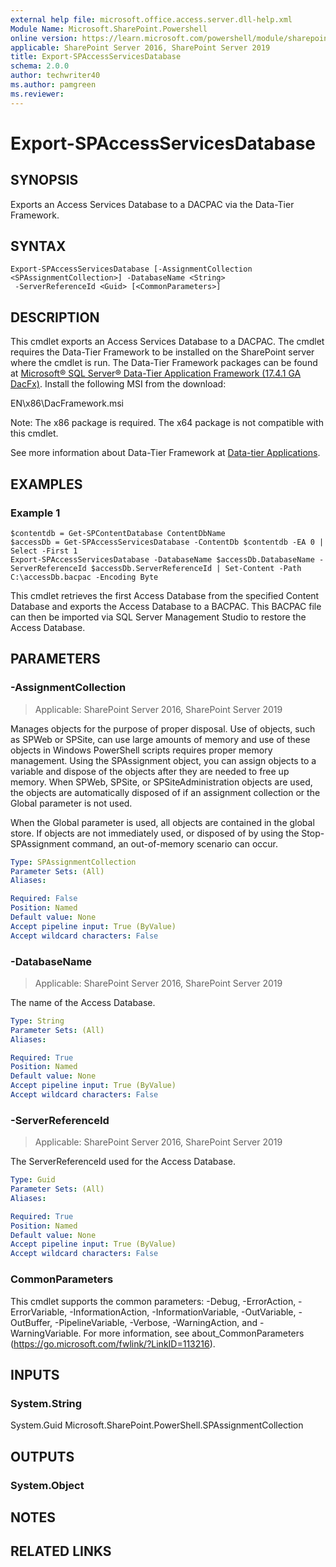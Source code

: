 ```yaml
---
external help file: microsoft.office.access.server.dll-help.xml
Module Name: Microsoft.SharePoint.Powershell
online version: https://learn.microsoft.com/powershell/module/sharepoint-server/export-spaccessservicesdatabase
applicable: SharePoint Server 2016, SharePoint Server 2019
title: Export-SPAccessServicesDatabase
schema: 2.0.0
author: techwriter40
ms.author: pamgreen
ms.reviewer:
---
```


# Export-SPAccessServicesDatabase

## SYNOPSIS
Exports an Access Services Database to a DACPAC via the Data-Tier Framework.

## SYNTAX

```
Export-SPAccessServicesDatabase [-AssignmentCollection <SPAssignmentCollection>] -DatabaseName <String>
 -ServerReferenceId <Guid> [<CommonParameters>]
```

## DESCRIPTION
This cmdlet exports an Access Services Database to a DACPAC. The cmdlet requires the Data-Tier Framework to be installed on the SharePoint server where the cmdlet is run. The Data-Tier Framework packages can be found at [Microsoft® SQL Server® Data-Tier Application Framework (17.4.1 GA DacFx)](https://www.microsoft.com/en-us/download/details.aspx?id=56508). Install the following MSI from the download:

EN\x86\DacFramework.msi

Note: The x86 package is required. The x64 package is not compatible with this cmdlet.

See more information about Data-Tier Framework at [Data-tier Applications](https://learn.microsoft.com/sql/relational-databases/data-tier-applications/data-tier-applications).

## EXAMPLES

### Example 1
```
$contentdb = Get-SPContentDatabase ContentDbName
$accessDb = Get-SPAccessServicesDatabase -ContentDb $contentdb -EA 0 | Select -First 1
Export-SPAccessServicesDatabase -DatabaseName $accessDb.DatabaseName -ServerReferenceId $accessDb.ServerReferenceId | Set-Content -Path C:\accessDb.bacpac -Encoding Byte
```

This cmdlet retrieves the first Access Database from the specified Content Database and exports the Access Database to a BACPAC. This BACPAC file can then be imported via SQL Server Management Studio to restore the Access Database.

## PARAMETERS

### -AssignmentCollection

> Applicable: SharePoint Server 2016, SharePoint Server 2019

Manages objects for the purpose of proper disposal. Use of objects, such as SPWeb or SPSite, can use large amounts of memory and use of these objects in Windows PowerShell scripts requires proper memory management. Using the SPAssignment object, you can assign objects to a variable and dispose of the objects after they are needed to free up memory. When SPWeb, SPSite, or SPSiteAdministration objects are used, the objects are automatically disposed of if an assignment collection or the Global parameter is not used.

When the Global parameter is used, all objects are contained in the global store. If objects are not immediately used, or disposed of by using the Stop-SPAssignment command, an out-of-memory scenario can occur.

```yaml
Type: SPAssignmentCollection
Parameter Sets: (All)
Aliases:

Required: False
Position: Named
Default value: None
Accept pipeline input: True (ByValue)
Accept wildcard characters: False
```

### -DatabaseName

> Applicable: SharePoint Server 2016, SharePoint Server 2019

The name of the Access Database.

```yaml
Type: String
Parameter Sets: (All)
Aliases:

Required: True
Position: Named
Default value: None
Accept pipeline input: True (ByValue)
Accept wildcard characters: False
```

### -ServerReferenceId

> Applicable: SharePoint Server 2016, SharePoint Server 2019

The ServerReferenceId used for the Access Database.

```yaml
Type: Guid
Parameter Sets: (All)
Aliases:

Required: True
Position: Named
Default value: None
Accept pipeline input: True (ByValue)
Accept wildcard characters: False
```

### CommonParameters
This cmdlet supports the common parameters: -Debug, -ErrorAction, -ErrorVariable, -InformationAction, -InformationVariable, -OutVariable, -OutBuffer, -PipelineVariable, -Verbose, -WarningAction, and -WarningVariable. For more information, see about_CommonParameters (https://go.microsoft.com/fwlink/?LinkID=113216).

## INPUTS

### System.String
System.Guid
Microsoft.SharePoint.PowerShell.SPAssignmentCollection

## OUTPUTS

### System.Object

## NOTES

## RELATED LINKS
